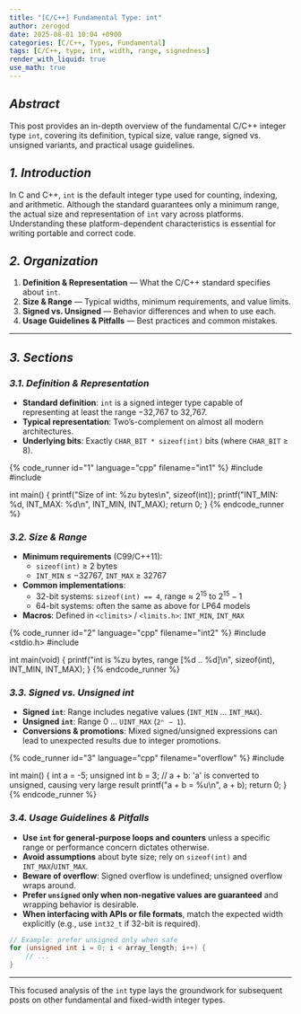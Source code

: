 ```yaml
---
title: "[C/C++] Fundamental Type: int"
author: zerogod
date: 2025-08-01 10:04 +0900
categories: [C/C++, Types, Fundamental]
tags: [C/C++, type, int, width, range, signedness]
render_with_liquid: true
use_math: true
---
```


## ***Abstract***  
This post provides an in-depth overview of the fundamental C/C++ integer type `int`, covering its definition, typical size, value range, signed vs. unsigned variants, and practical usage guidelines.

## ***1. Introduction***  
In C and C++, `int` is the default integer type used for counting, indexing, and arithmetic. Although the standard guarantees only a minimum range, the actual size and representation of `int` vary across platforms. Understanding these platform-dependent characteristics is essential for writing portable and correct code.

## ***2. Organization***  
1. **Definition & Representation** — What the C/C++ standard specifies about `int`.  
2. **Size & Range** — Typical widths, minimum requirements, and value limits.  
3. **Signed vs. Unsigned** — Behavior differences and when to use each.  
4. **Usage Guidelines & Pitfalls** — Best practices and common mistakes.

---

## ***3. Sections***

### ***3.1. Definition & Representation***  
- **Standard definition**: `int` is a signed integer type capable of representing at least the range −32,767 to 32,767.  
- **Typical representation**: Two’s-complement on almost all modern architectures.  
- **Underlying bits**: Exactly `CHAR_BIT * sizeof(int)` bits (where `CHAR_BIT` $\ge$ 8).   

{% code_runner id="1" language="cpp" filename="int1" %}
#include <cstdio>
#include <climits>

int main() {
    printf("Size of int: %zu bytes\n", sizeof(int));
    printf("INT_MIN: %d, INT_MAX: %d\n", INT_MIN, INT_MAX);
    return 0;
}
{% endcode_runner %}

### ***3.2. Size & Range***  
- **Minimum requirements** (C99/C++11):  
  - `sizeof(int)` $\ge$ 2 bytes  
  - `INT_MIN` $\le$ −32767, `INT_MAX` $\ge$ 32767  
- **Common implementations**:  
  - 32-bit systems: `sizeof(int) == 4`, range $\approx$ $2^{15}$ to $2^{15}-1$  
  - 64-bit systems: often the same as above for LP64 models  
- **Macros**: Defined in `<climits>` / `<limits.h>`: `INT_MIN`, `INT_MAX`

{% code_runner id="2" language="cpp" filename="int2" %}
#include <stdio.h>
#include <climits>

int main(void) {
    printf("int is %zu bytes, range [%d .. %d]\n",
           sizeof(int), INT_MIN, INT_MAX);
}
{% endcode_runner %}

### ***3.3. Signed vs. Unsigned int***  
- **Signed `int`**: Range includes negative values (`INT_MIN` … `INT_MAX`).  
- **Unsigned `int`**: Range 0 … `UINT_MAX` (`2ⁿ − 1`).  
- **Conversions & promotions**: Mixed signed/unsigned expressions can lead to unexpected results due to integer promotions.

{% code_runner id="3" language="cpp" filename="overflow" %}
#include <cstdio>

int main() {
    int a = -5;
    unsigned int b = 3;
    // a + b: 'a' is converted to unsigned, causing very large result
    printf("a + b = %u\n", a + b);
    return 0;
}
{% endcode_runner %}

### ***3.4. Usage Guidelines & Pitfalls***  
- **Use `int` for general-purpose loops and counters** unless a specific range or performance concern dictates otherwise.  
- **Avoid assumptions** about byte size; rely on `sizeof(int)` and `INT_MAX`/`UINT_MAX`.  
- **Beware of overflow**: Signed overflow is undefined; unsigned overflow wraps around.  
- **Prefer `unsigned` only when non-negative values are guaranteed** and wrapping behavior is desirable.  
- **When interfacing with APIs or file formats**, match the expected width explicitly (e.g., use `int32_t` if 32-bit is required).

```cpp
// Example: prefer unsigned only when safe
for (unsigned int i = 0; i < array_length; i++) {
    // ...
}
```
---

This focused analysis of the `int` type lays the groundwork for subsequent posts on other fundamental and fixed-width integer types.
